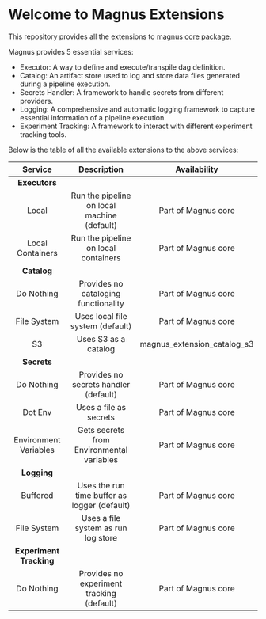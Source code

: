 # Welcome to Magnus Extensions

This repository provides all the extensions to [magnus core package](https://github.com/AstraZeneca/magnus-core).

Magnus provides 5 essential services:

- Executor: A way to define and execute/transpile dag definition.
- Catalog: An artifact store used to log and store data files generated during a pipeline execution.
- Secrets Handler: A framework to handle secrets from different providers.
- Logging: A comprehensive and automatic logging framework to capture essential information of a pipeline execution.
- Experiment Tracking: A framework to interact with different experiment tracking tools.

Below is the table of all the available extensions to the above services:

| Service     | Description                          |   Availability   |
| :---------: | :----------------------------------: |  :-------------: |
| **Executors**   |                                      |                  |   
| Local       | Run the pipeline on local machine (default) |   Part of Magnus core |
| Local Containers    | Run the pipeline on local containers | Part of Magnus core |
| **Catalog**     |                                      |                  |
| Do Nothing  | Provides no cataloging functionality |   Part of Magnus core |
| File System  | Uses local file system (default) |   Part of Magnus core |
| S3 | Uses S3 as a catalog | magnus_extension_catalog_s3 |
| **Secrets**     |                                      |                  |
| Do Nothing  | Provides no secrets handler (default) |   Part of Magnus core |
| Dot Env  | Uses a file as secrets  |   Part of Magnus core |
| Environment Variables  | Gets secrets from Environmental variables  |   Part of Magnus core |
| **Logging**     |                                      |                  |
|   Buffered  | Uses the run time buffer as logger (default) |   Part of Magnus core |
| File System  | Uses a file system as run log store  |   Part of Magnus core |
| **Experiment Tracking**     |                                      |                  |
|   Do Nothing  | Provides no experiment tracking (default) |   Part of Magnus core |
